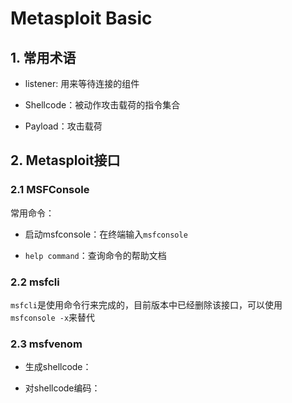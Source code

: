 # Metasploit Basic

## 1. 常用术语

* listener: 用来等待连接的组件

* Shellcode：被动作攻击载荷的指令集合

* Payload：攻击载荷

## 2. Metasploit接口

### 2.1 MSFConsole

常用命令：

* 启动msfconsole：在终端输入`msfconsole`

* `help command`：查询命令的帮助文档

### 2.2 msfcli

`msfcli`是使用命令行来完成的，目前版本中已经删除该接口，可以使用`msfconsole -x`来替代

### 2.3 msfvenom

* 生成shellcode：

* 对shellcode编码：